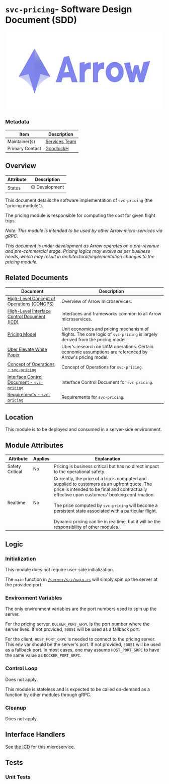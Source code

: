 # `svc-pricing`- Software Design Document (SDD)

<center>

<img src="https://github.com/Arrow-air/tf-github/raw/main/src/templates/doc-banner-services.png" style="height:250px" />

</center>

### Metadata

| Item | Description |
| --- | --- |
| Maintainer(s) | [Services Team](https://github.com/orgs/Arrow-air/teams/services) |
| Primary Contact |[GoodluckH](https://github.com/GoodluckH)|

## Overview

Attribute | Description
--- | ---
Status | :yellow_circle: Development

This document details the software implementation of `svc-pricing` (the "pricing module").

The pricing module is responsible for computing the cost for given flight trips. 

*Note: This module is intended to be used by other Arrow micro-services via gRPC.*

*This document is under development as Arrow operates on a pre-revenue and pre-commercial stage. Pricing logics may evolve as per business needs, which may result in architectural/implementation changes to the pricing module.*

## Related Documents

Document | Description
--- | ---
[High-Level Concept of Operations (CONOPS)](https://github.com/Arrow-air/se-services/blob/develop/docs/conops.md) | Overview of Arrow microservices.
[High-Level Interface Control Document (ICD)](https://github.com/Arrow-air/se-services/blob/develop/docs/icd.md) | Interfaces and frameworks common to all Arrow microservices.
[Pricing Model](https://docs.google.com/spreadsheets/d/1mjPtaIn3E5m7r4nyKt_sJKG9BSFm2ty7Gzo7OqERxwo) | Unit economics and pricing mechanism of flights. The core logic of `svc-pricing` is largely derived from the pricing model.
[Uber Elevate White Paper](https://evtol.news/__media/PDFs/UberElevateWhitePaperOct2016.pdf) | Uber's research on UAM operations. Certain economic assumptions are referenced by Arrow's pricing model.
[Concept of Operations - `svc-pricing`](./conops.md) | Concept of Operations for `svc-pricing`.
[Interface Control Document - `svc-pricing`](./icd.md) | Interface Control Document for `svc-pricing`.
[Requirements - `svc-pricing`](https://nocodb.arrowair.com/dashboard/#/nc/view/045288a8-3875-4429-bdaa-9f578275adef) | Requirements for `svc-pricing`.

## Location

This module is to be deployed and consumed in a server-side environment.

## Module Attributes

Attribute | Applies | Explanation
--- | --- | ---
Safety Critical | No | Pricing is business critical but has no direct impact to the operational safety. 
Realtime | No | Currently, the price of a trip is computed and supplied to customers as an upfront quote. The price is intended to be final and contractually effective upon customers' booking confirmation.<br /><br /> The price computed by `svc-pricing` will become a persistent state associated with a particular flight.<br /><br /> Dynamic pricing can be in realtime, but it will be the responsibility of  other modules.|


## Logic 

### Initialization

This module does not require user-side initialization.

The `main` function in [`/server/src/main.rs`](../server/src/main.rs) will simply spin up the server at the provided port.

### Environment Variables
The only environment variables are the port numbers used to spin up the server.

For the pricing server, `DOCKER_PORT_GRPC` is the port number where the server lives. If not provided, `50051` will be used as a fallback port.

For the client, `HOST_PORT_GRPC` is needed to connect to the pricing server. This env var should be the server's port. If not provided, `50051` will be used as a fallback port. In most cases, one may assume `HOST_PORT_GRPC` to have the same value as `DOCKER_PORT_GRPC`.

### Control Loop

Does not apply. 

This module is stateless and is expected to be called on-demand as a function by other modules through gRPC.

### Cleanup

Does not apply.

## Interface Handlers

See [the ICD](./icd.md) for this microservice.


## Tests


### Unit Tests
